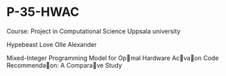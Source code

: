 # P-35-HWAC

Course: Project in Computational Science
Uppsala university 

Hypebeast Love
Olle
Alexander 

Mixed-Integer Programming Model for Op􏰀mal Hardware Ac􏰀va􏰀on
Code Recommenda􏰀on: A Compara􏰀ve Study

